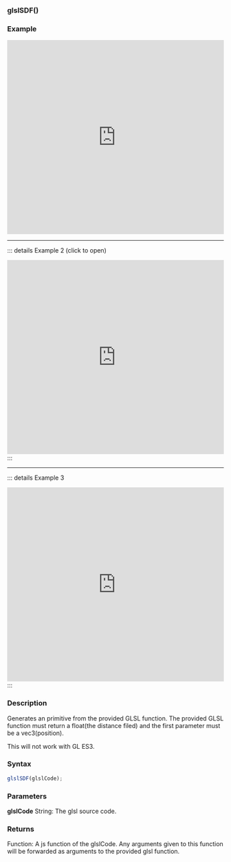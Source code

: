 ### glslSDF()

### Example

<iframe width="100%" height="450px" src="https://shaderpark.com/sculpture/-N-zzJMPuGNRgk7wJzcN?example=true&embed=true" frameborder="0"></iframe>

---
::: details Example 2 (click to open)
<iframe width="100%" height="450px" src="https://shaderpark.com/sculpture/-N-zyfdiGNS3Y3TwfVy8?example=true&embed=true" frameborder="0"></iframe>
:::

---

::: details Example 3 
<iframe width="100%" height="450px" src="https://shaderpark.com/sculpture/-N-nbKAm-LUNKWjQvbVz?example=true&embed=true" frameborder="0"></iframe>
:::


### Description
Generates an primitive from the provided GLSL function. 
The provided GLSL function must return a float(the distance filed) and the first parameter must be a vec3(position).

This will not work with GL ES3.

### Syntax
```js
glslSDF(glslCode);
```

### Parameters
**glslCode** String: The glsl source code.

### Returns
Function: A js function of the glslCode. Any arguments given to this function will be forwarded as arguments to the provided glsl function.

